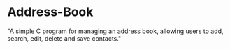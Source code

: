 # Address-Book
"A simple C program for managing an address book, allowing users to add, search, edit, delete and save contacts."
